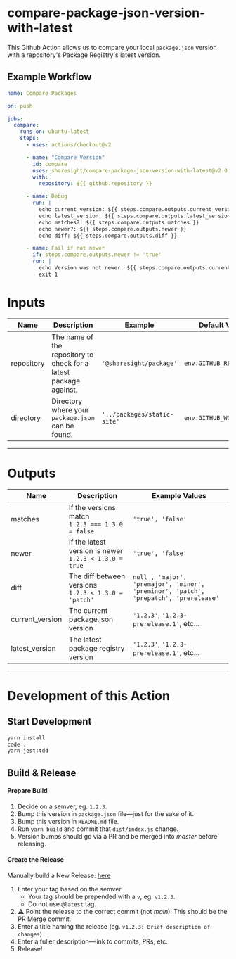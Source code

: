 # compare-package-json-version-with-latest

This Github Action allows us to compare your local `package.json` version with a repository's Package Registry's latest version.

## Example Workflow

```yaml
name: Compare Packages

on: push

jobs:
  compare:
    runs-on: ubuntu-latest
    steps:
      - uses: actions/checkout@v2

      - name: "Compare Version"
        id: compare
        uses: sharesight/compare-package-json-version-with-latest@v2.0.0
        with:
          repository: ${{ github.repository }}

      - name: Debug
        run: |
          echo current_version: ${{ steps.compare.outputs.current_version }}
          echo latest_version: ${{ steps.compare.outputs.latest_version }}
          echo matches?: ${{ steps.compare.outputs.matches }}
          echo newer?: ${{ steps.compare.outputs.newer }}
          echo diff: ${{ steps.compare.outputs.diff }}

      - name: Fail if not newer
        if: steps.compare.outputs.newer != 'true'
        run: |
          echo Version was not newer: ${{ steps.compare.outputs.current_version }} vs. ${{ steps.compare.outputs.latest_version }}
          exit 1
```

# Inputs

| Name       | Description                                                       | Example                     | Default Value           |
| ---------- | ----------------------------------------------------------------- | --------------------------- | ----------------------- |
| repository | The name of the repository to check for a latest package against. | `'@sharesight/package'`      | `env.GITHUB_REPOSITORY` |
| directory  | Directory where your `package.json` can be found.                 | `'../packages/static-site'` | `env.GITHUB_WORKSPACE`  |

---

# Outputs

| Name            | Description                                              | Example Values                                                                       |
| --------------- | -------------------------------------------------------- | ------------------------------------------------------------------------------------ |
| matches         | If the versions match<br>`1.2.3 === 1.3.0 = false`       | `'true', 'false'`                                                                    |
| newer           | If the latest version is newer<br>`1.2.3 < 1.3.0 = true` | `'true', 'false'`                                                                    |
| diff            | The diff between versions<br>`1.2.3 < 1.3.0 = 'patch'`   | `null , 'major', 'premajor', 'minor', 'preminor', 'patch', 'prepatch', 'prerelease'` |
| current_version | The current package.json version                         | `'1.2.3'`, `'1.2.3-prerelease.1'`, etc…                                              |
| latest_version  | The latest package registry version                      | `'1.2.3'`, `'1.2.3-prerelease.1'`, etc…                                              |

---

# Development of this Action

## Start Development

```bash
yarn install
code .
yarn jest:tdd
```

## Build & Release

#### Prepare Build

1. Decide on a semver, eg. `1.2.3`.
2. Bump this version in `package.json` file—just for the sake of it.
3. Bump this version in `README.md` file.
4. Run `yarn build` and commit that `dist/index.js` change.
5. Version bumps should go via a PR and be merged into _master_ before releasing.

#### Create the Release

Manually build a New Release: [here](https://github.com/sharesight/compare-package-json-version-with-latest/releases/new)

1. Enter your tag based on the semver.
    - Your tag should be prepended with a `v`, eg. `v1.2.3`.
    - Do not use `@latest` tag.
2. :warning: Point the release to the correct commit (not _main_)!  This should be the PR Merge commit.
3. Enter a title naming the release (eg. `v1.2.3: Brief description of changes`)
4. Enter a fuller description—link to commits, PRs, etc.
5. Release!
